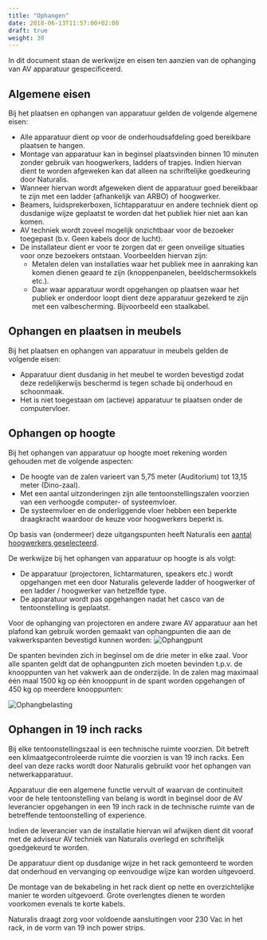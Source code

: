 ```yaml
---
title: "Ophangen"
date: 2018-06-13T11:57:00+02:00
draft: true
weight: 30
---
```


In dit document staan de werkwijze en eisen ten aanzien van de ophanging van AV
apparatuur gespecificeerd.

## Algemene eisen

Bij het plaatsen en ophangen van apparatuur gelden de volgende algemene eisen:

* Alle apparatuur dient op voor de onderhoudsafdeling goed bereikbare plaatsen
  te hangen.
* Montage van apparatuur kan in beginsel plaatsvinden binnen 10 minuten zonder
  gebruik van hoogwerkers, ladders of trapjes. Indien hiervan dient te worden
  afgeweken kan dat alleen na schriftelijke goedkeuring door Naturalis.
* Wanneer hiervan wordt afgeweken dient de apparatuur goed bereikbaar te zijn
  met een ladder (afhankelijk van ARBO) of hoogwerker.
* Beamers, luidsprekerboxen, lichtapparatuur en andere techniek dient op
  dusdanige wijze geplaatst te worden dat het publiek hier niet aan kan komen.
* AV techniek wordt zoveel mogelijk onzichtbaar voor de bezoeker toegepast (b.v.
  Geen kabels door de lucht).
* De installateur dient er voor te zorgen dat er geen onveilige situaties voor
  onze bezoekers ontstaan. Voorbeelden hiervan zijn:
  - Metalen delen van installaties waar het publiek mee in aanraking kan komen
    dienen geaard te zijn (knoppenpanelen, beeldschermsokkels etc.).
  - Daar waar apparatuur wordt opgehangen op plaatsen waar het publiek er
    onderdoor loopt dient deze apparatuur gezekerd te zijn met een
    valbescherming. Bijvoorbeeld een staalkabel.

## Ophangen en plaatsen in meubels

Bij het plaatsen en ophangen van apparatuur in meubels gelden de volgende
eisen:

* Apparatuur dient dusdanig in het meubel te worden bevestigd zodat deze
  redelijkerwijs beschermd is tegen schade bij onderhoud en schoonmaak.
* Het is niet toegestaan om (actieve) apparatuur te plaatsen onder de
  computervloer.

## Ophangen op hoogte

Bij het ophangen van apparatuur op hoogte moet rekening worden gehouden met de volgende
aspecten:

* De hoogte van de zalen varieert van 5,75 meter (Auditorium) tot 13,15 meter
  (Dino-zaal).
* Met een aantal uitzonderingen zijn alle tentoonstellingszalen voorzien van een
  verhoogde computer- of systeemvloer.
* De systeemvloer en de onderliggende vloer hebben een beperkte draagkracht
  waardoor de keuze voor hoogwerkers beperkt is.

Op basis van (ondermeer) deze uitgangspunten heeft Naturalis een [aantal
hoogwerkers
geselecteerd](https://docs.google.com/document/d/1FfyBEyE0VnzfwFpHbHSU22LUbxJMWzGEeh3ncGdth-8/edit#).

De werkwijze bij het ophangen van apparatuur op hoogte is als volgt:

* De apparatuur (projectoren, lichtarmaturen, speakers etc.) wordt opgehangen
  met een door Naturalis geleverde ladder of hoogwerker of een ladder /
  hoogwerker van hetzelfde type.
* De apparatuur wordt pas opgehangen nadat het casco van de tentoonstelling is
  geplaatst.

Voor de ophanging van projectoren en andere zware AV apparatuur aan het plafond
kan gebruik worden gemaakt van ophangpunten die aan de vakwerkspanten bevestigd
kunnen worden: ![Ophangpunt](/images/ophangpunt.jpg)

De spanten bevinden zich in beginsel om de drie meter in elke zaal. Voor alle
spanten geldt dat de ophangpunten zich moeten bevinden t.p.v. de knooppunten van
het vakwerk aan de onderzijde. In de zalen mag maximaal één maal 1500 kg op één
knooppunt in de spant worden opgehangen of 450 kg op meerdere knooppunten:

![Ophangbelasting](/images/ophangbelasting.png)



## Ophangen in 19 inch racks

Bij elke tentoonstellingszaal is een technische ruimte voorzien. Dit betreft een
klimaatgecontroleerde ruimte die voorzien is van 19 inch racks. Een deel van
deze racks wordt door Naturalis gebruikt voor het ophangen van
netwerkapparatuur.

Apparatuur die een algemene functie vervult of waarvan de continuiteit voor de
hele tentoonstelling van belang is wordt in beginsel door de AV leverancier
opgehangen in een 19 inch rack in de technische ruimte van de betreffende
tentoonstelling of experience.

Indien de leverancier van de installatie hiervan wil afwijken dient dit vooraf
met de adviseur AV techniek van Naturalis overlegd en schriftelijk goedgekeurd
te worden.

De apparatuur dient op dusdanige wijze in het rack gemonteerd te worden dat
onderhoud en vervanging op eenvoudige wijze kan worden uitgevoerd.

De montage van de bekabeling in het rack dient op nette en overzichtelijke
manier te worden uitgevoerd. Grote overlengtes dienen te worden voorkomen
evenals te korte kabels.

Naturalis draagt zorg voor voldoende aansluitingen voor 230 Vac in het rack, in
de vorm van 19 inch power strips.

